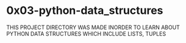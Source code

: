 # 0x03-python-data_structures
THIS PROJECT DIRECTORY WAS MADE INORDER TO LEARN ABOUT PYTHON  DATA STRUCTURES WHICH INCLUDE LISTS, TUPLES 
